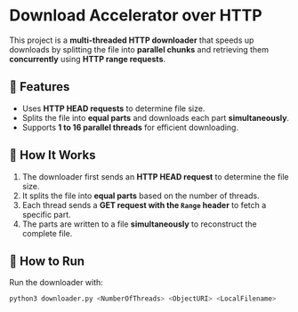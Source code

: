 
# **Download Accelerator over HTTP**
This project is a **multi-threaded HTTP downloader** that speeds up downloads by splitting the file into **parallel chunks** and retrieving them **concurrently** using **HTTP range requests**.

## 📌 Features
- Uses **HTTP HEAD requests** to determine file size.
- Splits the file into **equal parts** and downloads each part **simultaneously**.
- Supports **1 to 16 parallel threads** for efficient downloading.

## 🔹 **How It Works**
1. The downloader first sends an **HTTP HEAD request** to determine the file size.
2. It splits the file into **equal parts** based on the number of threads.
3. Each thread sends a **GET request with the `Range` header** to fetch a specific part.
4. The parts are written to a file **simultaneously** to reconstruct the complete file.

## 🔹 **How to Run**
Run the downloader with:
```bash
python3 downloader.py <NumberOfThreads> <ObjectURI> <LocalFilename>
